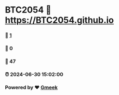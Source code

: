 # BTC2054 :link: https://BTC2054.github.io 
### :page_facing_up: [1](https://BTC2054.github.io/tag.html) 
### :speech_balloon: 0 
### :hibiscus: 47 
### :alarm_clock: 2024-06-30 15:02:00 
### Powered by :heart: [Gmeek](https://github.com/Meekdai/Gmeek)
